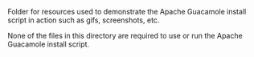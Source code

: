Folder for resources used to demonstrate the Apache Guacamole install script in action such as gifs, screenshots, etc.

None of the files in this directory are required to use or run the Apache Guacamole install script.
